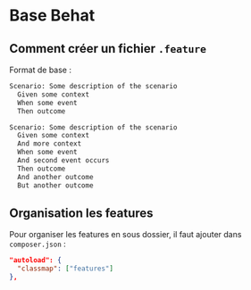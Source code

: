 # Base Behat

## Comment créer un fichier `.feature`

Format de base :

```txt
Scenario: Some description of the scenario
  Given some context
  When some event
  Then outcome
```

```txt
Scenario: Some description of the scenario
  Given some context
  And more context
  When some event
  And second event occurs
  Then outcome
  And another outcome
  But another outcome
```

## Organisation les features

Pour organiser les features en sous dossier, il faut ajouter dans `composer.json` :

```json
"autoload": {
  "classmap": ["features"]
},
```
